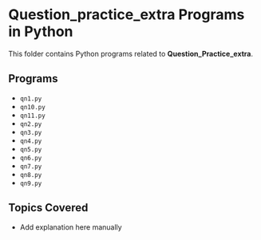 # Question_practice_extra Programs in Python

This folder contains Python programs related to **Question_Practice_extra**.

## Programs
- `qn1.py`
- `qn10.py`
- `qn11.py`
- `qn2.py`
- `qn3.py`
- `qn4.py`
- `qn5.py`
- `qn6.py`
- `qn7.py`
- `qn8.py`
- `qn9.py`

## Topics Covered
- Add explanation here manually
